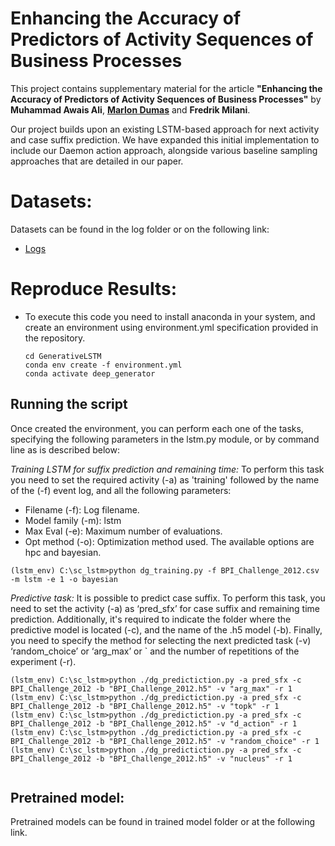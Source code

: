 # Enhancing the Accuracy of Predictors of Activity Sequences of Business Processes
This project contains supplementary material for the article **"Enhancing the Accuracy of Predictors of Activity Sequences of Business Processes"** by **Muhammad Awais Ali**, **[Marlon Dumas](https://kodu.ut.ee/~dumas/)** and **Fredrik Milani**.

Our project builds upon an existing LSTM-based approach for next activity and case suffix prediction. We have expanded this initial implementation to include our Daemon action approach, alongside various baseline sampling approaches that are detailed in our paper. 

# Datasets:
Datasets can be found in the log folder or on the following link:
- [Logs](logs)

# Reproduce Results:
* To execute this code you need to install anaconda in your system, and create an environment using environment.yml specification provided in the repository.
  ```
  cd GenerativeLSTM
  conda env create -f environment.yml
  conda activate deep_generator
  ```
## Running the script

Once created the environment, you can perform each one of the tasks, specifying the following parameters in the lstm.py module, or by command line as is described below:

*Training LSTM for suffix prediction and remaining time:* To perform this task you need to set the required activity (-a) as 'training' followed by the name of the (-f) event log, and all the following parameters:

* Filename (-f): Log filename.
* Model family (-m): lstm
* Max Eval (-e): Maximum number of evaluations.
* Opt method (-o): Optimization method used. The available options are hpc and bayesian.

```
(lstm_env) C:\sc_lstm>python dg_training.py -f BPI_Challenge_2012.csv -m lstm -e 1 -o bayesian
```

*Predictive task:* It is possible to predict case suffix.  To perform this task, you need to set the activity (-a) as ‘pred_sfx’ for case suffix and remaining time prediction. Additionally, it's required to indicate the folder where the predictive model is located (-c), and the name of the .h5 model (-b). Finally, you need to specify the method for selecting the next predicted task (-v) ‘random_choice’ or ‘arg_max’ or ` and the number of repetitions of the experiment (-r).

```
(lstm_env) C:\sc_lstm>python ./dg_predictiction.py -a pred_sfx -c BPI_Challenge_2012 -b "BPI_Challenge_2012.h5" -v "arg_max" -r 1
(lstm_env) C:\sc_lstm>python ./dg_predictiction.py -a pred_sfx -c BPI_Challenge_2012 -b "BPI_Challenge_2012.h5" -v "topk" -r 1
(lstm_env) C:\sc_lstm>python ./dg_predictiction.py -a pred_sfx -c BPI_Challenge_2012 -b "BPI_Challenge_2012.h5" -v "d_action" -r 1
(lstm_env) C:\sc_lstm>python ./dg_predictiction.py -a pred_sfx -c BPI_Challenge_2012 -b "BPI_Challenge_2012.h5" -v "random_choice" -r 1
(lstm_env) C:\sc_lstm>python ./dg_predictiction.py -a pred_sfx -c BPI_Challenge_2012 -b "BPI_Challenge_2012.h5" -v "nucleus" -r 1


```


## Pretrained model:
Pretrained models can be found in trained model folder or at the following link.
